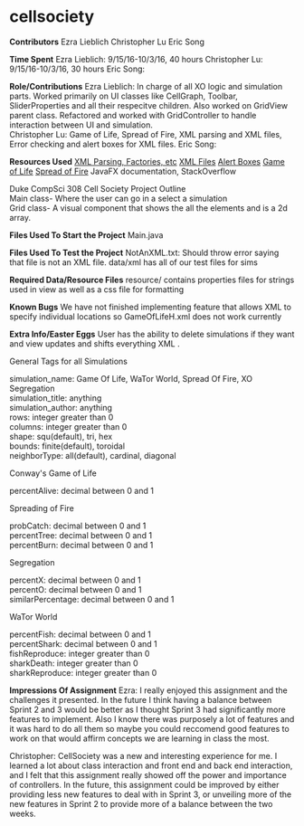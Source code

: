 # cellsociety 

**Contributors**
Ezra Lieblich
Christopher Lu
Eric Song

**Time Spent**
Ezra Lieblich: 9/15/16-10/3/16, 40 hours
Christopher Lu: 9/15/16-10/3/16, 30 hours
Eric Song:

**Role/Contributions**
Ezra Lieblich: In charge of all XO logic and simulation parts. Worked primarily on UI classes like CellGraph, Toolbar,
SliderProperties and all their respecitve children. Also worked on GridView parent class. Refactored and 
worked with GridController to handle interaction between UI and simulation.  
Christopher Lu: Game of Life, Spread of Fire, XML parsing and XML files, Error checking and alert boxes for XML files.
Eric Song:

**Resources Used**
[XML Parsing, Factories, etc](https://git.cs.duke.edu/CompSci308_2016Fall/example_xml)
[XML Files](http://www.w3schools.com/xml/xml_examples.asp)
[Alert Boxes](http://docs.oracle.com/javase/tutorial/uiswing/components/dialog.html)
[Game of Life](https://en.wikipedia.org/wiki/Conway%27s_Game_of_Life)
[Spread of Fire](http://nifty.stanford.edu/2007/shiflet-fire/)
JavaFX documentation, StackOverflow

Duke CompSci 308 Cell Society Project
Outline  
Main class- Where the user can go in a select a simulation  
Grid class- A visual component that shows the all the elements and is a 2d array.  

**Files Used To Start the Project**
Main.java

**Files Used To Test the Project**
NotAnXML.txt: Should throw error saying that file is not an XML file.
data/xml has all of our test files for sims

**Required Data/Resource Files**
resource/ contains properties files for strings used in view as well as a css file for 
formatting

**Known Bugs**
We have not finished implementing feature that allows XML to specify individual locations so 
GameOfLifeH.xml does not work currently

**Extra Info/Easter Eggs**
User has the ability to delete simulations if they want and view updates and shifts everything
XML .
  
General Tags for all Simulations  
  
simulation_name: Game Of Life, WaTor World, Spread Of Fire, XO Segregation  
simulation_title: anything  
simulation_author: anything  
rows: integer greater than 0  
columns: integer greater than 0  
shape: squ(default), tri, hex  
bounds: finite(default), toroidal  
neighborType: all(default), cardinal, diagonal  
  
  
Conway's Game of Life  
  
percentAlive: decimal between 0 and 1  
  
  
Spreading of Fire  
  
probCatch: decimal between 0 and 1  
percentTree: decimal between 0 and 1  
percentBurn: decimal between 0 and 1  
  
  
Segregation  
  
percentX: decimal between 0 and 1  
percentO: decimal between 0 and 1  
similarPercentage: decimal between 0 and 1  
  
  
WaTor World  
  
percentFish: decimal between 0 and 1  
percentShark: decimal between 0 and 1  
fishReproduce: integer greater than 0  
sharkDeath: integer greater than 0  
sharkReproduce: integer greater than 0  

**Impressions Of Assignment**
Ezra: I really enjoyed this assignment and the challenges it presented. In the future I think having a balance
between Sprint 2 and 3 would be better as I thought Sprint 3 had significantly more features to implement.
Also I know there was purposely a lot of features and it was hard to do all them so maybe you could reccomend
good features to work on that would affirm concepts we are learning in class the most.

Christopher: CellSociety was a new and interesting experience for me. I learned a lot about class interaction and front end and back end interaction, and I felt that this assignment really showed off the power and importance of controllers.
In the future, this assignment could be improved by either providing less new features to deal with in Sprint 3, or unveiling more of the new features in Sprint 2 to provide more of a balance between the two weeks.